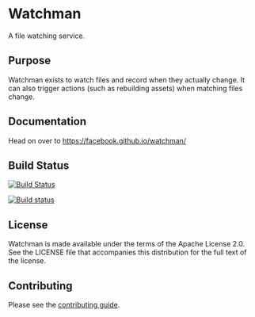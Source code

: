 # Watchman

A file watching service.

## Purpose

Watchman exists to watch files and record when they actually change.  It can
also trigger actions (such as rebuilding assets) when matching files change.

## Documentation

Head on over to https://facebook.github.io/watchman/

## Build Status

[![Build Status](https://travis-ci.org/facebook/watchman.svg?branch=master)
](https://travis-ci.org/facebook/watchman)

[![Build status](https://ci.appveyor.com/api/projects/status/uvafoyc550kg438h/branch/master?svg=true)
](https://ci.appveyor.com/project/wez/watchman/branch/master)

## License

Watchman is made available under the terms of the Apache License 2.0.  See the
LICENSE file that accompanies this distribution for the full text of the
license.

## Contributing

Please see the [contributing guide](https://facebook.github.io/watchman/contributing.html).
